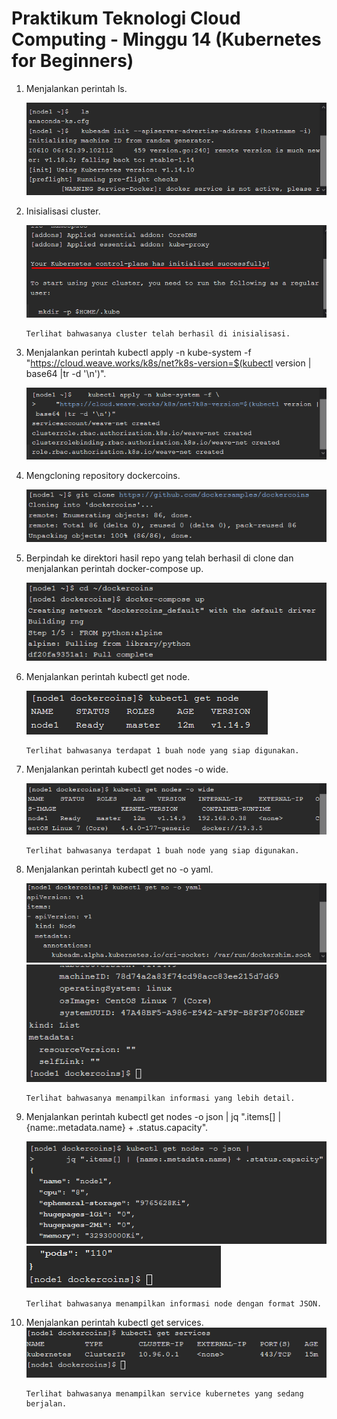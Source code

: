 # Praktikum Teknologi Cloud Computing - Minggu 14 (Kubernetes for Beginners)

1. Menjalankan perintah ls.

    ![kfb-1](kfb-1.png)

2. Inisialisasi cluster.

    ![kfb-2](kfb-2.png)
    ```
    Terlihat bahwasanya cluster telah berhasil di inisialisasi.
    ```
3. Menjalankan perintah kubectl apply -n kube-system -f \
    "https://cloud.weave.works/k8s/net?k8s-version=$(kubectl version | base64 |tr -d '\n')".

    ![kfb-3](kfb-3.png)

4. Mengcloning repository dockercoins.

    ![kfb-4](kfb-4.png)

5. Berpindah ke direktori hasil repo yang telah berhasil di clone dan menjalankan perintah docker-compose up.

    ![kfb-5](kfb-5.png)

6. Menjalankan perintah kubectl get node.

    ![kfb-6](kfb-6.png)
    ```
    Terlihat bahwasanya terdapat 1 buah node yang siap digunakan.
    ```
7. Menjalankan perintah kubectl get nodes -o wide.

    ![kfb-7](kfb-7.png)
    ```
    Terlihat bahwasanya terdapat 1 buah node yang siap digunakan.
    ```
8. Menjalankan perintah kubectl get no -o yaml.

    ![kfb-8](kfb-8.png)
    ![kfb-9](kfb-9.png)
    ```
    Terlihat bahwasanya menampilkan informasi yang lebih detail.
    ```
9. Menjalankan perintah kubectl get nodes -o json |
      jq ".items[] | {name:.metadata.name} + .status.capacity".

    ![kfb-10](kfb-10.png)
    ![kfb-11](kfb-11.png)
    ```
    Terlihat bahwasanya menampilkan informasi node dengan format JSON.
    ```
10. Menjalankan perintah kubectl get services.
    ![kfb-12](kfb-12.png)
    ```
    Terlihat bahwasanya menampilkan service kubernetes yang sedang berjalan.
    ```


